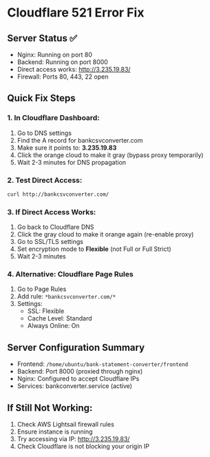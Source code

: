 # Cloudflare 521 Error Fix

## Server Status ✅
- Nginx: Running on port 80
- Backend: Running on port 8000
- Direct access works: http://3.235.19.83/
- Firewall: Ports 80, 443, 22 open

## Quick Fix Steps

### 1. In Cloudflare Dashboard:
1. Go to DNS settings
2. Find the A record for bankcsvconverter.com
3. Make sure it points to: **3.235.19.83**
4. Click the orange cloud to make it gray (bypass proxy temporarily)
5. Wait 2-3 minutes for DNS propagation

### 2. Test Direct Access:
```bash
curl http://bankcsvconverter.com/
```

### 3. If Direct Access Works:
1. Go back to Cloudflare DNS
2. Click the gray cloud to make it orange again (re-enable proxy)
3. Go to SSL/TLS settings
4. Set encryption mode to **Flexible** (not Full or Full Strict)
5. Wait 2-3 minutes

### 4. Alternative: Cloudflare Page Rules
1. Go to Page Rules
2. Add rule: `*bankcsvconverter.com/*`
3. Settings:
   - SSL: Flexible
   - Cache Level: Standard
   - Always Online: On

## Server Configuration Summary
- Frontend: `/home/ubuntu/bank-statement-converter/frontend`
- Backend: Port 8000 (proxied through nginx)
- Nginx: Configured to accept Cloudflare IPs
- Services: bankconverter.service (active)

## If Still Not Working:
1. Check AWS Lightsail firewall rules
2. Ensure instance is running
3. Try accessing via IP: http://3.235.19.83/
4. Check Cloudflare is not blocking your origin IP